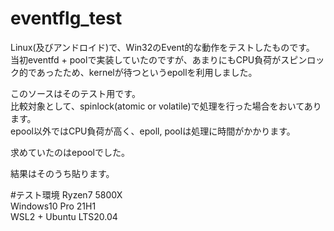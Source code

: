 # eventflg_test
Linux(及びアンドロイド)で、Win32のEvent的な動作をテストしたものです。  
当初eventfd + poolで実装していたのですが、あまりにもCPU負荷がスピンロック的であったため、kernelが待つというepollを利用しました。  

このソースはそのテスト用です。  
比較対象として、spinlock(atomic or volatile)で処理を行った場合をおいてあります。  
epool以外ではCPU負荷が高く、epoll, poolは処理に時間がかかります。  

求めていたのはepoolでした。  

結果はそのうち貼ります。  

#テスト環境
Ryzen7 5800X  
Windows10 Pro 21H1  
WSL2 + Ubuntu LTS20.04  

